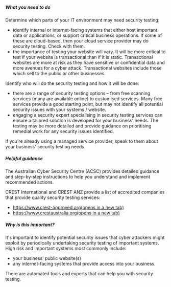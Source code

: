##### What you need to do

Determine which parts of your IT environment may need security testing:

- identify internal or internet-facing systems that either host important data or applications, or support critical business operations. If some of these are cloud-based, then your cloud service provider may do security testing. Check with them.
- the importance of testing your website will vary. It will be more critical to test if your website is transactional than if it is static. Transactional websites are more at risk as they have sensitive or confidential data and more avenues for a cyber attack. Transactional websites include those which sell to the public or other businesses.

Identify who will do the security testing and how it will be done:

- there are a range of security testing options – from free scanning services (many are available online) to customised services. Many free services provide a good starting point, but may not identify all potential security issues with your systems / website.
- engaging a security expert specialising in security testing services can ensure a tailored solution is developed for your business' needs. The testing may be more detailed and provide guidance on prioritising remedial work for any security issues identified.

If you're already using a managed service provider, speak to them about your business' security testing needs.

##### Helpful guidance

The Australian Cyber Security Centre (ACSC) provides detailed guidance and step-by-step instructions to help you understand and implement recommended actions.

CREST International and CREST ANZ provide a list of accredited companies that provide quality security testing services:

- [https://www.crest-approved.org(opens in a new tab)](https://www.crest-approved.org/)
- [https://www.crestaustralia.org(opens in a new tab)](https://www.crestaustralia.org/)

##### Why is this important?

It's important to identify potential security issues that cyber attackers might exploit by periodically undertaking security testing of important systems. High risk and important systems most commonly include:

- your business' public website(s)
- any internet-facing systems that provide access into your business.

There are automated tools and experts that can help you with security testing.